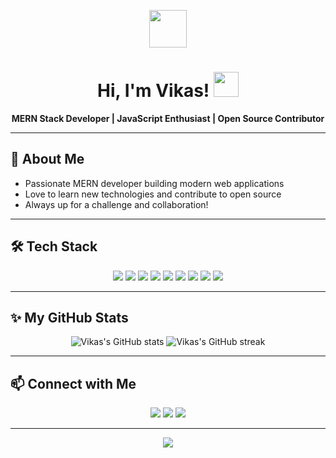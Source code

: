 <!-- Animated waving hand GIF -->
<p align="center">
  <img src="https://media.giphy.com/media/hvRJCLFzcasrR4ia7z/giphy.gif" width="60"/>
</p>

<h1 align="center">Hi, I'm Vikas! <img src="https://media.giphy.com/media/3o7aD2saalBwwftBIY/giphy.gif" width="40"/></h1>

<p align="center">
  <b>MERN Stack Developer | JavaScript Enthusiast | Open Source Contributor</b>
</p>

---

## 🚀 About Me

- Passionate MERN developer building modern web applications
- Love to learn new technologies and contribute to open source
- Always up for a challenge and collaboration!

---

## 🛠️ Tech Stack

<p align="center">
  <img src="https://img.shields.io/badge/MongoDB-4EA94B?style=for-the-badge&logo=mongodb&logoColor=white"/>
  <img src="https://img.shields.io/badge/Express.js-000000?style=for-the-badge&logo=express&logoColor=white"/>
  <img src="https://img.shields.io/badge/React-61DAFB?style=for-the-badge&logo=react&logoColor=black"/>
  <img src="https://img.shields.io/badge/Node.js-339933?style=for-the-badge&logo=nodedotjs&logoColor=white"/>
  <img src="https://img.shields.io/badge/JavaScript-F7DF1E?style=for-the-badge&logo=javascript&logoColor=black"/>
  <img src="https://img.shields.io/badge/HTML5-E34F26?style=for-the-badge&logo=html5&logoColor=white"/>
  <img src="https://img.shields.io/badge/CSS3-1572B6?style=for-the-badge&logo=css3&logoColor=white"/>
  <img src="https://img.shields.io/badge/Git-F05032?style=for-the-badge&logo=git&logoColor=white"/>
  <img src="https://img.shields.io/badge/GitHub-181717?style=for-the-badge&logo=github&logoColor=white"/>
</p>

---

## ✨ My GitHub Stats

<p align="center">
  <img src="https://github-readme-stats.vercel.app/api?username=vikas&show_icons=true&theme=radical" alt="Vikas's GitHub stats"/>
  <img src="https://github-readme-streak-stats.herokuapp.com/?user=vikas&theme=radical" alt="Vikas's GitHub streak"/>
</p>

---

## 📫 Connect with Me

<p align="center">
  <a href="mailto:vikasdevlpr00@gmail.com"><img src="https://img.shields.io/badge/Email-D14836?style=for-the-badge&logo=gmail&logoColor=white"/></a>
  <a href="https:linkedin.com/in/vikas-vishwakarma-🇮🇳-9255632a6"><img src="https://img.shields.io/badge/LinkedIn-0077B5?style=for-the-badge&logo=linkedin&logoColor=white"/></a>
  <a href="https://github.com/Carry107/Carry107"><img src="https://img.shields.io/badge/GitHub-181717?style=for-the-badge&logo=github&logoColor=white"/></a>
</p>

---

<p align="center">
  <img src="https://readme-typing-svg.demolab.com?font=Fira+Code&size=24&pause=1000&color=36BCF7&center=true&vCenter=true&width=435&lines=Happy+Coding!;Let's+build+something+amazing!"/>
</p> 
